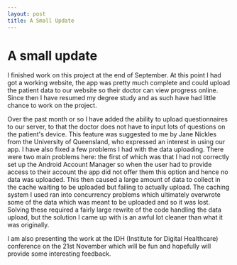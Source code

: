 ```yaml
---
layout: post
title: A Small Update
---
```


# A small update

I finished work on this project at the end of September. At this point I had got
a working website, the app was pretty much complete and could upload the patient
data to our website so their doctor can view progress online. Since then I have
resumed my degree study and as such have had little chance to work on the
project.

Over the past month or so I have added the ability to upload questionnaires to
our server, to that the doctor does not have to input lots of questions on the
patient's device. This feature was suggested to me by Jane Nickles from the
University of Queensland, who expressed an interest in using our app.
I have also fixed a few problems I had with the data uploading. There were two
main problems here: the first of which was that I had not correctly set up the
Android Account Manager so when the user had to provide access to their account
the app did not offer them this option and hence no data was uploaded. This then
caused a large amount of data to collect in the cache waiting to be uploaded but
failing to actually upload. The caching system I used ran into concurrency
problems which ultimately overwrote some of the data which was meant to be
uploaded and so it was lost. Solving these required a fairly large rewrite of
the code handling the data upload, but the solution I came up with is an awful
lot cleaner than what it was originally.

I am also presenting the work at the IDH (Institute for Digital Healthcare)
conference on the 21st November which will be fun and hopefully will provide
some interesting feedback.

